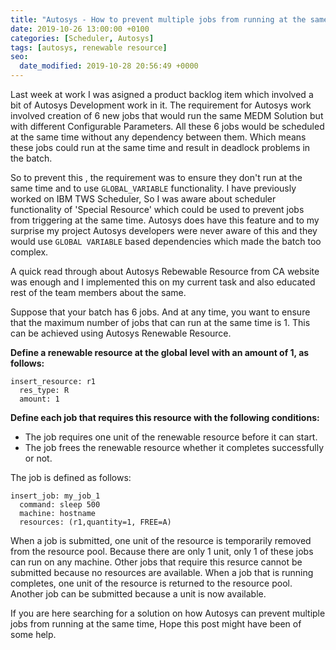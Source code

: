 ```yaml
---
title: "Autosys - How to prevent multiple jobs from running at the same time"
date: 2019-10-26 13:00:00 +0100
categories: [Scheduler, Autosys]
tags: [autosys, renewable resource]
seo:
  date_modified: 2019-10-28 20:56:49 +0000
---
```


Last week at work I was asigned a product backlog item which involved a bit of Autosys Development work in it. The requirement for Autosys work involved creation of 6 new jobs that would run the same MEDM Solution but with different Configurable Parameters. All these 6 jobs would be scheduled at the same time without any dependency between them. Which means these jobs could run at the same time and result in deadlock problems in the batch.

So to prevent this , the requirement was to ensure they don't run at the same time and to use `GLOBAL_VARIABLE` functionality. I have previously worked on IBM TWS Scheduler, So I was aware about scheduler functionality of 'Special Resource' which could be used to prevent jobs from triggering at the same time. Autosys does have this feature and to my surprise my project Autosys developers were never aware of this and they would use `GLOBAL VARIABLE` based dependencies which made the batch too complex.

A quick read through about Autosys Rebewable Resource from CA website was enough and I implemented this on my current task and also educated rest of the team members about the same.

Suppose that your batch has 6 jobs. And at any time, you want to ensure that the maximum number of jobs that can run at the same time is 1. This can be achieved using Autosys Renewable Resource.

**Define a renewable resource at the global level with an amount of 1, as follows:**
```
insert_resource: r1
  res_type: R
  amount: 1
```

**Define each job that requires this resource with the following conditions:**

  * The job requires one unit of the renewable resource before it can start.
  * The job frees the renewable resource whether it completes successfully or not.

The job is defined as follows:
```
insert_job: my_job_1
  command: sleep 500
  machine: hostname
  resources: (r1,quantity=1, FREE=A)
```

When a job is submitted, one unit of the resource is temporarily removed from the resource pool. Because there are only 1 unit, only 1 of these jobs can run on any machine. Other jobs that require this resurce cannot be submitted because no resources are available. When a job that is running completes, one unit of the resource is returned to the resource pool. Another job can be submitted because a unit is now available.

If you are here searching for a solution on how Autosys can prevent multiple jobs from running at the same time, Hope this post might have been of some help.